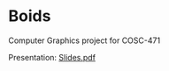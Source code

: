 # Boids
Computer Graphics project for COSC-471


Presentation: [Slides.pdf](https://github.com/Joshbpls/Boids/files/7024234/Slides.pdf)


